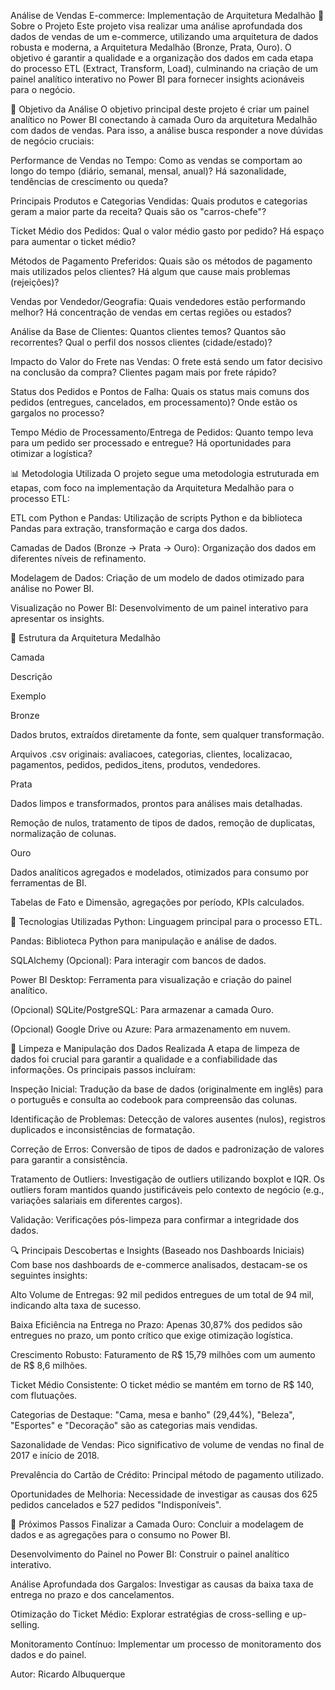 Análise de Vendas E-commerce: Implementação de Arquitetura Medalhão
📌 Sobre o Projeto
Este projeto visa realizar uma análise aprofundada dos dados de vendas de um e-commerce, utilizando uma arquitetura de dados robusta e moderna, a Arquitetura Medalhão (Bronze, Prata, Ouro). O objetivo é garantir a qualidade e a organização dos dados em cada etapa do processo ETL (Extract, Transform, Load), culminando na criação de um painel analítico interativo no Power BI para fornecer insights acionáveis para o negócio.

🎯 Objetivo da Análise
O objetivo principal deste projeto é criar um painel analítico no Power BI conectando à camada Ouro da arquitetura Medalhão com dados de vendas. Para isso, a análise busca responder a nove dúvidas de negócio cruciais:

Performance de Vendas no Tempo: Como as vendas se comportam ao longo do tempo (diário, semanal, mensal, anual)? Há sazonalidade, tendências de crescimento ou queda?

Principais Produtos e Categorias Vendidas: Quais produtos e categorias geram a maior parte da receita? Quais são os "carros-chefe"?

Ticket Médio dos Pedidos: Qual o valor médio gasto por pedido? Há espaço para aumentar o ticket médio?

Métodos de Pagamento Preferidos: Quais são os métodos de pagamento mais utilizados pelos clientes? Há algum que cause mais problemas (rejeições)?

Vendas por Vendedor/Geografia: Quais vendedores estão performando melhor? Há concentração de vendas em certas regiões ou estados?

Análise da Base de Clientes: Quantos clientes temos? Quantos são recorrentes? Qual o perfil dos nossos clientes (cidade/estado)?

Impacto do Valor do Frete nas Vendas: O frete está sendo um fator decisivo na conclusão da compra? Clientes pagam mais por frete rápido?

Status dos Pedidos e Pontos de Falha: Quais os status mais comuns dos pedidos (entregues, cancelados, em processamento)? Onde estão os gargalos no processo?

Tempo Médio de Processamento/Entrega de Pedidos: Quanto tempo leva para um pedido ser processado e entregue? Há oportunidades para otimizar a logística?

📊 Metodologia Utilizada
O projeto segue uma metodologia estruturada em etapas, com foco na implementação da Arquitetura Medalhão para o processo ETL:

ETL com Python e Pandas: Utilização de scripts Python e da biblioteca Pandas para extração, transformação e carga dos dados.

Camadas de Dados (Bronze → Prata → Ouro): Organização dos dados em diferentes níveis de refinamento.

Modelagem de Dados: Criação de um modelo de dados otimizado para análise no Power BI.

Visualização no Power BI: Desenvolvimento de um painel interativo para apresentar os insights.

📁 Estrutura da Arquitetura Medalhão

Camada

Descrição

Exemplo

Bronze

Dados brutos, extraídos diretamente da fonte, sem qualquer transformação.

Arquivos .csv originais: avaliacoes, categorias, clientes, localizacao, pagamentos, pedidos, pedidos_itens, produtos, vendedores.

Prata

Dados limpos e transformados, prontos para análises mais detalhadas.

Remoção de nulos, tratamento de tipos de dados, remoção de duplicatas, normalização de colunas.

Ouro

Dados analíticos agregados e modelados, otimizados para consumo por ferramentas de BI.

Tabelas de Fato e Dimensão, agregações por período, KPIs calculados.

🔧 Tecnologias Utilizadas
Python: Linguagem principal para o processo ETL.

Pandas: Biblioteca Python para manipulação e análise de dados.

SQLAlchemy (Opcional): Para interagir com bancos de dados.

Power BI Desktop: Ferramenta para visualização e criação do painel analítico.

(Opcional) SQLite/PostgreSQL: Para armazenar a camada Ouro.

(Opcional) Google Drive ou Azure: Para armazenamento em nuvem.

🫧 Limpeza e Manipulação dos Dados Realizada
A etapa de limpeza de dados foi crucial para garantir a qualidade e a confiabilidade das informações. Os principais passos incluíram:

Inspeção Inicial: Tradução da base de dados (originalmente em inglês) para o português e consulta ao codebook para compreensão das colunas.

Identificação de Problemas: Detecção de valores ausentes (nulos), registros duplicados e inconsistências de formatação.

Correção de Erros: Conversão de tipos de dados e padronização de valores para garantir a consistência.

Tratamento de Outliers: Investigação de outliers utilizando boxplot e IQR. Os outliers foram mantidos quando justificáveis pelo contexto de negócio (e.g., variações salariais em diferentes cargos).

Validação: Verificações pós-limpeza para confirmar a integridade dos dados.

🔍 Principais Descobertas e Insights (Baseado nos Dashboards Iniciais)
Com base nos dashboards de e-commerce analisados, destacam-se os seguintes insights:

Alto Volume de Entregas: 92 mil pedidos entregues de um total de 94 mil, indicando alta taxa de sucesso.

Baixa Eficiência na Entrega no Prazo: Apenas 30,87% dos pedidos são entregues no prazo, um ponto crítico que exige otimização logística.

Crescimento Robusto: Faturamento de R$ 15,79 milhões com um aumento de R$ 8,6 milhões.

Ticket Médio Consistente: O ticket médio se mantém em torno de R$ 140, com flutuações.

Categorias de Destaque: "Cama, mesa e banho" (29,44%), "Beleza", "Esportes" e "Decoração" são as categorias mais vendidas.

Sazonalidade de Vendas: Pico significativo de volume de vendas no final de 2017 e início de 2018.

Prevalência do Cartão de Crédito: Principal método de pagamento utilizado.

Oportunidades de Melhoria: Necessidade de investigar as causas dos 625 pedidos cancelados e 527 pedidos "Indisponíveis".

📝 Próximos Passos
Finalizar a Camada Ouro: Concluir a modelagem de dados e as agregações para o consumo no Power BI.

Desenvolvimento do Painel no Power BI: Construir o painel analítico interativo.

Análise Aprofundada dos Gargalos: Investigar as causas da baixa taxa de entrega no prazo e dos cancelamentos.

Otimização do Ticket Médio: Explorar estratégias de cross-selling e up-selling.

Monitoramento Contínuo: Implementar um processo de monitoramento dos dados e do painel.

Autor: Ricardo Albuquerque
